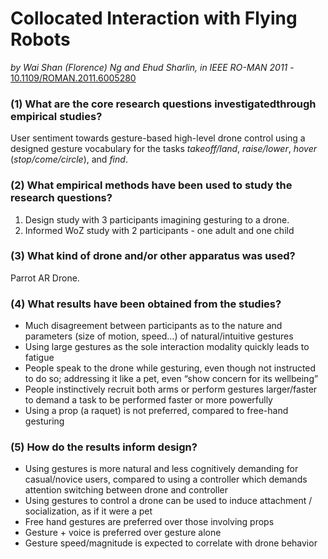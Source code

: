 # Collocated Interaction with Flying Robots

*by Wai Shan (Florence) Ng and Ehud Sharlin, in IEEE RO-MAN 2011* - [10.1109/ROMAN.2011.6005280](https://doi.org/10.1109/ROMAN.2011.6005280)

### (1) What are the core research questions investigatedthrough empirical studies?

User sentiment towards gesture-based high-level drone control using a designed gesture vocabulary for the tasks *takeoff/land*, *raise/lower*, *hover* (*stop/come/circle*), and *find*.

### (2) What empirical methods have been used to study the research questions?

1. Design study with 3 participants imagining gesturing to a drone.
2. Informed WoZ study with 2 participants - one adult and one child

### (3) What kind of drone and/or other apparatus was used?

Parrot AR Drone.

### (4) What results have been obtained from the studies?

- Much disagreement between participants as to the nature and parameters (size of motion, speed…) of natural/intuitive gestures
- Using large gestures as the sole interaction modality quickly leads to fatigue
- People speak to the drone while gesturing, even though not instructed to do so; addressing it like a pet, even “show concern for its wellbeing” 
- People instinctively recruit both arms or perform gestures larger/faster to demand a task to be performed faster or more powerfully
- Using a prop (a raquet) is not preferred, compared to free-hand gesturing

### (5) How do the results inform design?

- Using gestures is more natural and less cognitively demanding for casual/novice users, compared to using a controller which demands attention switching between drone and controller
- Using gestures to control a drone can be used to induce attachment / socialization, as if it were a pet
- Free hand gestures are preferred over those involving props
- Gesture + voice is preferred over gesture alone
- Gesture speed/magnitude is expected to correlate with drone behavior
